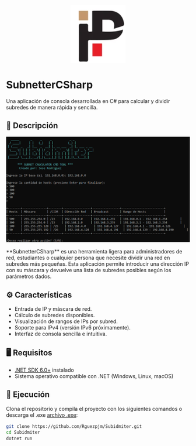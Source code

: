 <p align="center">
<img src="logo.png"/>
</p>

# SubnetterCSharp

Una aplicación de consola desarrollada en C# para calcular y dividir subredes de manera rápida y sencilla.

## 📌 Descripción
<p align="center"><img src="portada.png"/></p>
**SubnetterCSharp** es una herramienta ligera para administradores de red, estudiantes o cualquier persona que necesite dividir una red en subredes más pequeñas. Esta aplicación permite introducir una dirección IP con su máscara y devuelve una lista de subredes posibles según los parámetros dados.

## ⚙️ Características

- Entrada de IP y máscara de red.
- Cálculo de subredes disponibles.
- Visualización de rangos de IPs por subred.
- Soporte para IPv4 (versión IPv6 próximamente).
- Interfaz de consola sencilla e intuitiva.

## 🖥️ Requisitos

- [.NET SDK 6.0+](https://dotnet.microsoft.com/en-us/download) instalado
- Sistema operativo compatible con .NET (Windows, Linux, macOS)

## 🚀 Ejecución

Clona el repositorio y compila el proyecto con los siguientes comandos o descarga el .exe <a href="https://drive.google.com/file/d/1xSG16nwIZw5-gY1QzCygFqfffvuiTnCx/view?usp=sharing">archivo .exe</a>:

```bash
git clone https://github.com/Rguezpjm/Subidmiter.git
cd Subidmiter
dotnet run
